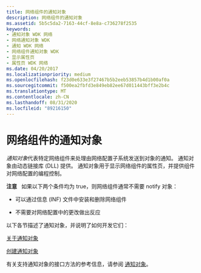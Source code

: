 ```yaml
---
title: 网络组件的通知对象
description: 网络组件的通知对象
ms.assetid: 5b5c5da2-7163-44cf-8e8a-c736278f2535
keywords:
- 通知对象 WDK 网络
- 网络通知对象 WDK
- 通知 WDK 网络
- 网络组件通知对象 WDK
- 显示属性页
- 属性页 WDK 网络
ms.date: 04/20/2017
ms.localizationpriority: medium
ms.openlocfilehash: f23d0e633e3f27467b5b2eeb53857b4d1b00af0a
ms.sourcegitcommit: f500ea2fbfd3e849eb82ee67d011443bff3e2b4c
ms.translationtype: MT
ms.contentlocale: zh-CN
ms.lasthandoff: 08/31/2020
ms.locfileid: "89216150"
---
```

# <a name="notify-objects-for-network-components"></a>网络组件的通知对象





*通知对象*代表特定网络组件来处理由网络配置子系统发送到对象的通知。 通知对象由动态链接库 (DLL) 提供。 通知对象用于显示网络组件的属性页，并提供组件对网络配置的编程控制。

**注意**   如果以下两个条件均为 true，则网络组件通常不需要 notify 对象：

 

-   可以通过信息 (INF) 文件中安装和删除网络组件

-   不需要对网络配置中的更改做出反应

以下各节描述了通知对象，并说明了如何开发它们：

[关于通知对象](about-notify-objects.md)

[创建通知对象](creating-a-notify-object.md)

有关支持通知对象的接口方法的参考信息，请参阅 [通知对象](/previous-versions/windows/hardware/network/ff559161(v=vs.85))。

 

